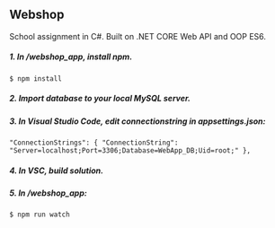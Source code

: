 ## Webshop
School assignment in C#. Built on .NET CORE Web API and OOP ES6.


##### 1. In /webshop_app, install npm.
`
$ npm install
`
##### 2. Import database to your local MySQL server.

##### 3. In Visual Studio Code, edit connectionstring in appsettings.json:
`
"ConnectionStrings": {
    "ConnectionString": "Server=localhost;Port=3306;Database=WebApp_DB;Uid=root;"
  },
`
##### 4. In VSC, build solution.

##### 5. In /webshop_app:
`
$ npm run watch
`
